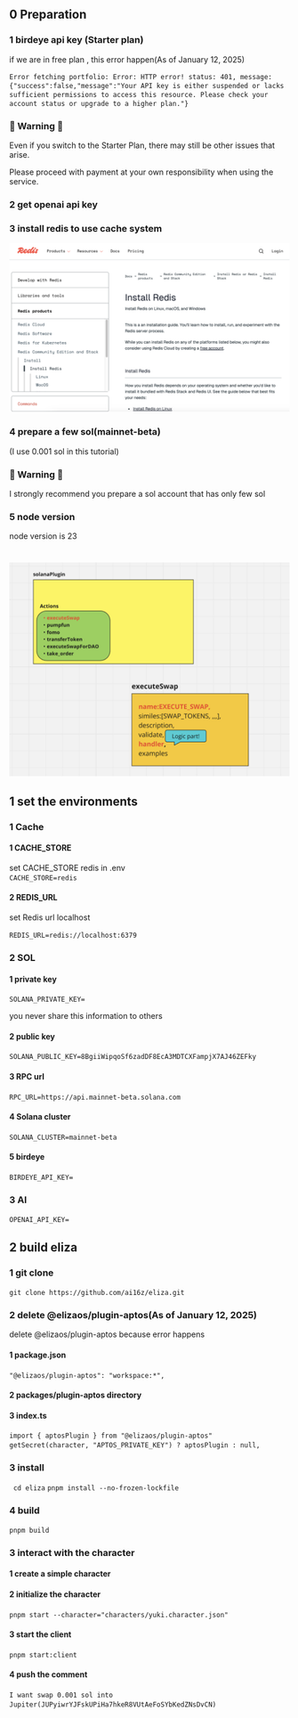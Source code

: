 ## 0 Preparation

### 1 birdeye api key (Starter plan)

if we are in free plan , this error happen(As of January 12, 2025)

```
Error fetching portfolio: Error: HTTP error! status: 401, message: {"success":false,"message":"Your API key is either suspended or lacks sufficient permissions to access this resource. Please check your account status or upgrade to a higher plan."}
```

### 🚨 Warning 🚨

Even if you switch to the Starter Plan, there may still be other issues that arise.

Please proceed with payment at your own responsibility when using the service.

### 2 get openai api key

### 3 install redis to use cache system

![](./images/3.png)

### 4 prepare a few sol(mainnet-beta)

(I use 0.001 sol in this tutorial)

### 🚨 Warning 🚨

I strongly recommend you prepare a sol account that has only few sol

### 5 node version

node version is 23

#

![](./images/2.png)

## 1 set the environments

### 1 Cache

#### 1 CACHE_STORE

set CACHE_STORE redis in .env  
`CACHE_STORE=redis`

#### 2 REDIS_URL

set Redis url localhost

`REDIS_URL=redis://localhost:6379`

### 2 SOL

#### 1 private key

`SOLANA_PRIVATE_KEY=`

you never share this information to others

#### 2 public key

`SOLANA_PUBLIC_KEY=8BgiiWipqoSf6zadDF8EcA3MDTCXFampjX7AJ46ZEFky`

#### 3 RPC url

`RPC_URL=https://api.mainnet-beta.solana.com`

#### 4 Solana cluster

`SOLANA_CLUSTER=mainnet-beta`

#### 5 birdeye

`BIRDEYE_API_KEY=`

### 3 AI

`OPENAI_API_KEY=`

## 2 build eliza

### 1 git clone

`git clone https://github.com/ai16z/eliza.git`

### 2 delete @elizaos/plugin-aptos(As of January 12, 2025)

delete @elizaos/plugin-aptos because error happens

#### 1 package.json

`"@elizaos/plugin-aptos": "workspace:*",`

#### 2 packages/plugin-aptos directory

#### 3 index.ts

`import { aptosPlugin } from "@elizaos/plugin-aptos" `
`getSecret(character, "APTOS_PRIVATE_KEY") ? aptosPlugin : null,`

### 3 install

` cd eliza`
`pnpm install --no-frozen-lockfile`

### 4 build

`pnpm build`

### 3 interact with the character

#### 1 create a simple character

#### 2 initialize the character

`pnpm start --character="characters/yuki.character.json"`

#### 3 start the client

`pnpm start:client`

#### 4 push the comment

`I want swap 0.001 sol into Jupiter(JUPyiwrYJFskUPiHa7hkeR8VUtAeFoSYbKedZNsDvCN)`
